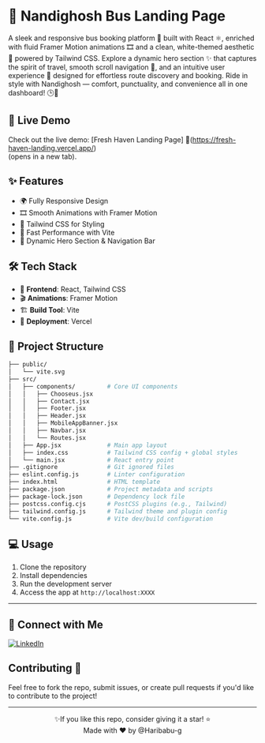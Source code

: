 # 🚌 Nandighosh Bus Landing Page 


A sleek and responsive bus booking platform 🚌 built with React ⚛️, enriched with fluid Framer Motion animations 🎞️ and a clean, white-themed aesthetic 🌿 powered by Tailwind CSS. Explore a dynamic hero section ✨ that captures the spirit of travel, smooth scroll navigation 🧭, and an intuitive user experience 💼 designed for effortless route discovery and booking. Ride in style with Nandighosh — comfort, punctuality, and convenience all in one dashboard! 🕒📍


 
## 🚀 Live Demo  
Check out the live demo: [Fresh Haven Landing Page] 🔗(https://fresh-haven-landing.vercel.app/)  
 (opens in a new tab).


 ## ✨ Features

- 🌍 Fully Responsive Design  
- 🎞️ Smooth Animations with Framer Motion  
- 🎨 Tailwind CSS for Styling  
- 🚀 Fast Performance with Vite  
- 🔗 Dynamic Hero Section & Navigation Bar


## 🛠️ Tech Stack  

- 🎨 **Frontend**: React, Tailwind CSS  
- 🎬 **Animations**: Framer Motion  
- 🏗️ **Build Tool**: Vite  
- 🚀 **Deployment**: Vercel 

  
## 📁 Project Structure

```bash
├── public/
│   └── vite.svg
├── src/
│   ├── components/         # Core UI components
│   │   ├── Chooseus.jsx
│   │   ├── Contact.jsx
│   │   ├── Footer.jsx
│   │   ├── Header.jsx
│   │   ├── MobileAppBanner.jsx
│   │   ├── Navbar.jsx
│   │   └── Routes.jsx
│   ├── App.jsx             # Main app layout
│   ├── index.css           # Tailwind CSS config + global styles
│   └── main.jsx            # React entry point
├── .gitignore              # Git ignored files
├── eslint.config.js        # Linter configuration
├── index.html              # HTML template
├── package.json            # Project metadata and scripts
├── package-lock.json       # Dependency lock file
├── postcss.config.cjs      # PostCSS plugins (e.g., Tailwind)
├── tailwind.config.js      # Tailwind theme and plugin config
└── vite.config.js          # Vite dev/build configuration

```
 
## 💻 Usage

1. Clone the repository
2. Install dependencies
3. Run the development server
4. Access the app at `http://localhost:XXXX`


---

 ## 📌 Connect with Me

[![LinkedIn](https://img.shields.io/badge/LinkedIn-Connect-blue?style=flat&logo=linkedin)](https://www.linkedin.com/in/haribabu-g/)  


## Contributing 🤝

Feel free to fork the repo, submit issues, or create pull requests if you'd like to contribute to the project!

---

<div align="center">
✨If you like this repo, consider giving it a star! ⭐
   <div align="center">
      Made with ❤️ by @Haribabu-g
   </div>
</div>



